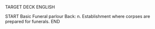 TARGET DECK
ENGLISH

START
Basic
Funeral parlour
Back: n. Establishment where corpses are prepared for funerals.
END
